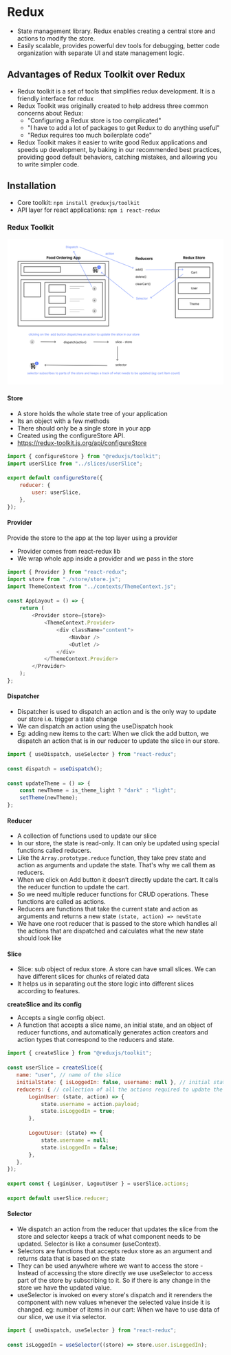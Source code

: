 # Redux

- State management library. Redux enables creating a central store and actions to modify the store.
- Easily scalable, provides powerful dev tools for debugging, better code organization with separate UI and state management logic.

## Advantages of Redux Toolkit over Redux

- Redux toolkit is a set of tools that simplifies redux development. It is a friendly interface for redux
- Redux Toolkit was originally created to help address three common concerns about Redux:
	- "Configuring a Redux store is too complicated"
	- "I have to add a lot of packages to get Redux to do anything useful"
	- "Redux requires too much boilerplate code"
- Redux Toolkit makes it easier to write good Redux applications and speeds up development, by baking in our recommended best practices, providing good default behaviors, catching mistakes, and allowing you to write simpler code.

## Installation

- Core toolkit: `npm install @reduxjs/toolkit`
- API layer for react applications: `npm i react-redux`

### Redux Toolkit

![Redux Working](src/assets/images/redux-working.png)

#### Store

- A store holds the whole state tree of your application
- Its an object with a few methods
- There should only be a single store in your app
- Created using the configureStore API.
- https://redux-toolkit.js.org/api/configureStore

```javascript
import { configureStore } from "@reduxjs/toolkit";
import userSlice from "../slices/userSlice";

export default configureStore({
	reducer: {
		user: userSlice,
	},
});
```

#### Provider

Provide the store to the app at the top layer using a provider

- Provider comes from react-redux lib
- We wrap whole app inside a provider and we pass in the store

```javascript
import { Provider } from "react-redux";
import store from "./store/store.js";
import ThemeContext from "../contexts/ThemeContext.js";

const AppLayout = () => {
	return (
		<Provider store={store}>
			<ThemeContext.Provider>
				<div className="content">
					<Navbar />
					<Outlet />
				</div>
			</ThemeContext.Provider>
		</Provider>
	);
};
```

#### Dispatcher

- Dispatcher is used to dispatch an action and is the only way to update our store i.e. trigger a state change
- We can dispatch an action using the useDispatch hook
- Eg: adding new items to the cart: When we click the add button, we dispatch an action that is in our reducer to update the slice in our store.

```javascript
import { useDispatch, useSelector } from "react-redux";

const dispatch = useDispatch();

const updateTheme = () => {
	const newTheme = is_theme_light ? "dark" : "light";
	setTheme(newTheme);
};
```

#### Reducer

- A collection of functions used to update our slice
- In our store, the state is read-only. It can only be updated using special functions called reducers.
- Like the `Array.prototype.reduce` function, they take prev state and action as arguments and update the state. That's why we call them as reducers.
- When we click on Add button it doesn’t directly update the cart. It calls the reducer function to update the cart.
- So we need multiple reducer functions for CRUD operations. These functions are called as actions.
- Reducers are functions that take the current state and action as arguments and returns a new state
	`(state, action) => newState`
- We have one root reducer that is passed to the store which handles all the actions that are dispatched and calculates what the new state should look like

#### Slice

- Slice: sub object of redux store. A store can have small slices. We can have different slices for chunks of related data
- It helps us in separating out the store logic into different slices according to features.

**createSlice and its config**

- Accepts a single config object.
- A function that accepts a slice name, an initial state, and an object of reducer functions, and automatically generates action creators and action types that correspond to the reducers and state.

```javascript
import { createSlice } from "@reduxjs/toolkit";

const userSlice = createSlice({
   name: "user", // name of the slice
   initialState: { isLoggedIn: false, username: null }, // initial state for the reducer
   reducers: { // collection of all the actions required to update the slice
	   LoginUser: (state, action) => {
		   state.username = action.payload;
		   state.isLoggedIn = true;
	   },

	   LogoutUser: (state) => {
		   state.username = null;
		   state.isLoggedIn = false;
	   },
   },
});

export const { LoginUser, LogoutUser } = userSlice.actions;

export default userSlice.reducer;
```

#### Selector

- We dispatch an action from the reducer that updates the slice from the store and selector keeps a track of what component needs to be updated. Selector is like a consumer (useContext).
- Selectors are functions that accepts redux store as an argument and returns data that is based on the state
- They can be used anywhere where we want to access the store - Instead of accessing the store directly we use useSelector to access part of the store by subscribing to it. So if there is any change in the store we have the updated value.
- useSelector is invoked on every store's dispatch and it rerenders the component with new values whenever the selected value inside it is changed. eg: number of items in our cart: When we have to use data of our slice, we use it via selector.

```javascript
import { useDispatch, useSelector } from "react-redux";

const isLoggedIn = useSelector((store) => store.user.isLoggedIn);
```

